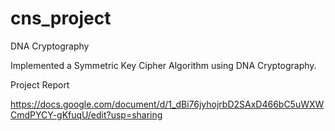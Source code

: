 # cns_project
DNA Cryptography

Implemented a Symmetric Key Cipher Algorithm using DNA Cryptography.

Project Report


https://docs.google.com/document/d/1_dBi76jyhojrbD2SAxD466bC5uWXWCmdPYCY-gKfuqU/edit?usp=sharing
